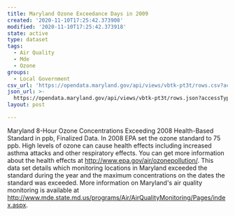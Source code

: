 ```yaml
---
title: Maryland Ozone Exceedance Days in 2009
created: '2020-11-10T17:25:42.373908'
modified: '2020-11-10T17:25:42.373918'
state: active
type: dataset
tags:
  - Air Quality
  - Mde
  - Ozone
groups:
  - Local Government
csv_url: 'https://opendata.maryland.gov/api/views/vbtk-pt3t/rows.csv?accessType=DOWNLOAD'
json_url: >-
  https://opendata.maryland.gov/api/views/vbtk-pt3t/rows.json?accessType=DOWNLOAD
layout: post

---
```

Maryland 8-Hour Ozone Concentrations Exceeding 2008 Health-Based Standard in ppb, Finalized Data.  In 2008 EPA set the ozone standard to 75 ppb.  High levels of ozone can cause health effects including increased asthma attacks and other respiratory effects.  You can get more information about the health effects at http://www.epa.gov/air/ozonepollution/.  This data set details which monitoring locations in Maryland exceeded the standard during the year and the maximum concentrations on the dates the standard was exceeded.  More information on Maryland's air quality monitoring is available at http://www.mde.state.md.us/programs/Air/AirQualityMonitoring/Pages/index.aspx.
